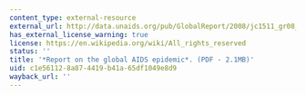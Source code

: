 ```yaml
---
content_type: external-resource
external_url: http://data.unaids.org/pub/GlobalReport/2008/jc1511_gr08_executivesummary_en.pdf
has_external_license_warning: true
license: https://en.wikipedia.org/wiki/All_rights_reserved
status: ''
title: '*Report on the global AIDS epidemic*. (PDF - 2.1MB)'
uid: c1e56112-8a87-4419-b41a-65df1049e8d9
wayback_url: ''
---
```

